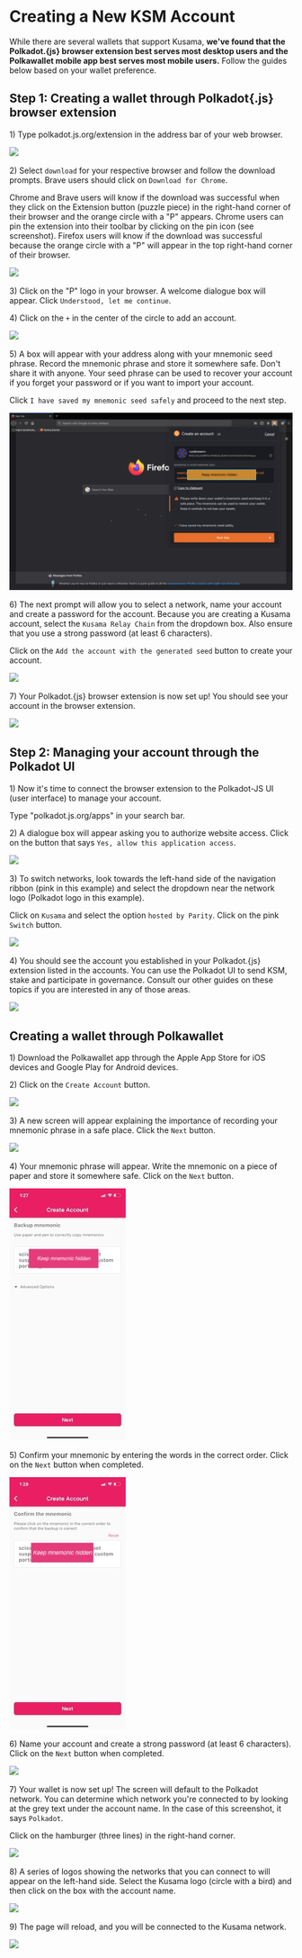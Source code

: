 # Creating a New KSM Account

While there are several wallets that support Kusama, **we've found that the Polkadot.{js} browser extension best serves most desktop users and the Polkawallet mobile app best serves most mobile users.** Follow the guides below based on your wallet preference.

## Step 1: Creating a wallet through Polkadot{.js} browser extension

1\) Type polkadot.js.org/extension in the address bar of your web browser.

![](https://i.imgur.com/YO0m3tP.png)

2\) Select `download` for your respective browser and follow the download prompts. Brave users should click on `Download for Chrome`.

Chrome and Brave users will know if the download was successful when they click on the Extension button (puzzle piece) in the right-hand corner of their browser and the orange circle with a "P" appears. Chrome users can pin the extension into their toolbar by clicking on the pin icon (see screenshot). Firefox users will know if the download was successful because the orange circle with a "P" will appear in the top right-hand corner of their browser.

![](https://i.imgur.com/pkZuAht.png)

3\) Click on the "P" logo in your browser. A welcome dialogue box will appear. Click `Understood, let me continue`.

4\) Click on the `+` in the center of the circle to add an account.

![](https://i.imgur.com/sh0WAqQ.jpg)

5\) A box will appear with your address along with your mnemonic seed phrase. Record the mnemonic phrase and store it somewhere safe. Don't share it with anyone. Your seed phrase can be used to recover your account if you forget your password or if you want to import your account.

Click `I have saved my mnemonic seed safely` and proceed to the next step.

![](../../../.gitbook/assets/q5facgU.png)

6\) The next prompt will allow you to select a network, name your account and create a password for the account. Because you are creating a Kusama account, select the `Kusama Relay Chain` from the dropdown box. Also ensure that you use a strong password (at least 6 characters).

Click on the `Add the account with the generated seed` button to create your account.

![](https://i.imgur.com/480oGUb.png)

7\) Your Polkadot.{js} browser extension is now set up! You should see your account in the browser extension.

![](https://i.imgur.com/X7COwhL.png)

## Step 2: Managing your account through the Polkadot UI

1\) Now it's time to connect the browser extension to the Polkadot-JS UI (user interface) to manage your account.

Type "polkadot.js.org/apps" in your search bar.

2\) A dialogue box will appear asking you to authorize website access. Click on the button that says `Yes, allow this application access`.

![](https://i.imgur.com/9yHKL2f.png)

3\) To switch networks, look towards the left-hand side of the navigation ribbon (pink in this example) and select the dropdown near the network logo (Polkadot logo in this example).

Click on `Kusama` and select the option `hosted by Parity`. Click on the pink `Switch` button.

![](https://i.imgur.com/aF6aqn4.png)

4\) You should see the account you established in your Polkadot.{js} extension listed in the accounts. You can use the Polkadot UI to send KSM, stake and participate in governance. Consult our other guides on these topics if you are interested in any of those areas.

![](https://i.imgur.com/p5m0D1J.png)

## Creating a wallet through Polkawallet

1\) Download the Polkawallet app through the Apple App Store for iOS devices and Google Play for Android devices.

2\) Click on the `Create Account` button.

![](https://i.imgur.com/ul163Lo.jpg)

3\) A new screen will appear explaining the importance of recording your mnemonic phrase in a safe place. Click the `Next` button.

![](https://i.imgur.com/hyl3FDb.jpg)

4\) Your mnemonic phrase will appear. Write the mnemonic on a piece of paper and store it somewhere safe. Click on the `Next` button.

![](../../../.gitbook/assets/MkzXnjg.jpeg)

5\) Confirm your mnemonic by entering the words in the correct order. Click on the `Next` button when completed.

![](../../../.gitbook/assets/EAuT7R7.jpeg)

6\) Name your account and create a strong password (at least 6 characters). Click on the `Next` button when completed.

![](https://i.imgur.com/3ouTHum.jpg)

7\) Your wallet is now set up! The screen will default to the Polkadot network. You can determine which network you're connected to by looking at the grey text under the account name. In the case of this screenshot, it says `Polkadot`.

Click on the hamburger (three lines) in the right-hand corner.

![](https://i.imgur.com/YYYj1IN.jpg)

8\) A series of logos showing the networks that you can connect to will appear on the left-hand side. Select the Kusama logo (circle with a bird) and then click on the box with the account name.

![](https://i.imgur.com/XVfCuyy.jpg)

9\) The page will reload, and you will be connected to the Kusama network.

![](https://i.imgur.com/wy8GGsm.jpg)
